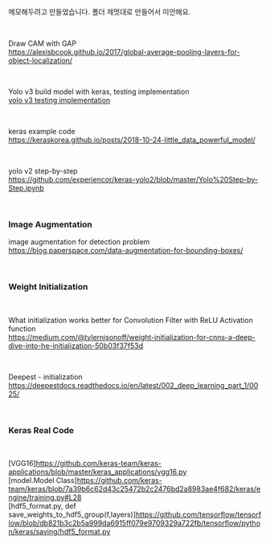 메모해두려고 만들었습니다. 폴더 제멋대로 만들어서 미안해요.

<br>

Draw CAM with GAP <br>
https://alexisbcook.github.io/2017/global-average-pooling-layers-for-object-localization/

<br>

Yolo v3 build model with keras, testing implementation <br>
[yolo v3 testing implementation](https://machinelearningmastery.com/how-to-perform-object-detection-with-yolov3-in-keras/)

<br>

keras example code <br>
https://keraskorea.github.io/posts/2018-10-24-little_data_powerful_model/

<br>

yolo v2 step-by-step <br>
https://github.com/experiencor/keras-yolo2/blob/master/Yolo%20Step-by-Step.ipynb

<br>

### Image Augmentation

image augmentation for detection problem <br>
https://blog.paperspace.com/data-augmentation-for-bounding-boxes/

<br>

### Weight Initialization

<br>

What initialization works better for Convolution Filter with ReLU Activation function <br>
https://medium.com/@tylernisonoff/weight-initialization-for-cnns-a-deep-dive-into-he-initialization-50b03f37f53d

<br>

Deepest - initialization <br>
https://deepestdocs.readthedocs.io/en/latest/002_deep_learning_part_1/0025/

<br>

### Keras Real Code

<br>

[VGG16]https://github.com/keras-team/keras-applications/blob/master/keras_applications/vgg16.py <br>
[model.Model Class]https://github.com/keras-team/keras/blob/7a39b6c62d43c25472b2c2476bd2a8983ae4f682/keras/engine/training.py#L28 <br>
[hdf5_format.py, def save_weights_to_hdf5_group(f,layers)]https://github.com/tensorflow/tensorflow/blob/db821b3c2b5a999da6915ff079e9709329a722fb/tensorflow/python/keras/saving/hdf5_format.py <br>


